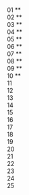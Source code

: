01 \*\*  
02 \*\*  
03 \*\*  
04 \*\*  
05 \*\*  
06 \*\*  
07 \*\*  
08 \*\*  
09 \*\*  
10 \*\*  
11   
12   
13   
14   
15   
16  
17  
18  
19  
20  
21  
22  
23  
24  
25
